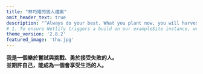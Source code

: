 ```yaml
---
title: "林巧翎的個人檔案"
omit_header_text: true
description: "“Always do your best. What you plant now, you will harvest later.”"
# 1. To ensure Netlify triggers a build on our exampleSite instance, we need to change a file in the exampleSite directory.
theme_version: '2.8.2'
featured_image: 'thu.jpg'
---
```

**我是一個樂於嘗試與挑戰、勇於接受失敗的人。<br>
並期許自己，能成為一個會享受生活的人。**


